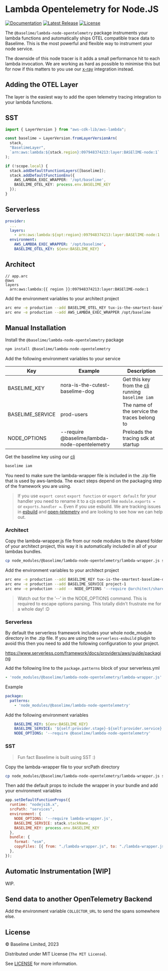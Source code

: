 # Lambda Opentelemetry for Node.JS
[![Documentation][docs_badge]][docs]
[![Latest Release][release_badge]][release]
[![License][license_badge]][license]

The `@baselime/lambda-node-opentelemetry` package instruments your lambda functions and automatically ships OTEL compatible trace data to Baselime. This is the most powerful and flexible way to instrument your node service.

The downside of this node tracer is it adds a small performance hit to each lambda invocation. We are working as hard as possible to minimise this but for now if this matters to you use our [x-ray](https://baselime.io/docs/sending-data/xray/) integration instead.

## Adding the OTEL Layer

The layer is the easiest way to add the open telemetry tracing integration to your lambda functions.

## SST

```typescript
import { LayerVersion } from "aws-cdk-lib/aws-lambda";

const baselime = LayerVersion.fromLayerVersionArn(
  stack,
  "BaselimeLayer",
  `arn:aws:lambda:${stack.region}:097948374213:layer:BASElIME-node:1`
);

if (!scope.local) {
  stack.addDefaultFunctionLayers([baselime]);
  stack.addDefaultFunctionEnv({
    AWS_LAMBDA_EXEC_WRAPPER: '/opt/baselime',
    BASELIME_OTEL_KEY: process.env.BASELIME_KEY
  });
}
```

## Serverless

```yml
provider:
  ...
  layers:
    - arn:aws:lambda:${opt:region}:097948374213:layer:BASElIME-node:1
  environment:
    AWS_LAMBDA_EXEC_WRAPPER: '/opt/baselime',
    BASELIME_OTEL_KEY: ${env:BASELIME_KEY}
```

## Architect

```
// app.arc
@aws
layers
  arn:aws:lambda:{{ region }}:097948374213:layer:BASElIME-node:1
```

Add the environment variables to your architect project

```bash
arc env -e production --add BASELIME_OTEL_KEY tux-is-the-smartest-baselime-dog
arc env -e production --add AWS_LAMBDA_EXEC_WRAPPER /opt/baselime
```

## Manual Installation

Install the `@baselime/lambda-node-opentelemetry` package

```bash
npm install @baselime/lambda-node-opentelemetry
```

Add the following environment variables to your service

| Key                | Example                         | Description                                                                         |
| ------------------ | ------------------------------- | ----------------------------------------------------------------------------------- |
| BASELIME_KEY  | nora-is-the-cutest-baselime-dog | Get this key from the [cli](https://github.com/Baselime/cli) running `baselime iam` |
| BASELIME_SERVICE   | prod-users                      | The name of the service the traces belong to                                        |
| NODE_OPTIONS       | --require @baselime/lambda-node-opentelemetry      | Preloads the tracing sdk at startup                                                 |

Get the baselime key using our [cli](https://github.com/Baselime/cli) 

```bash
baselime iam
```

You need to make sure the lambda-wrapper file is included in the .zip file that is used by aws-lambda. The exact steps depend on the packaging step of the framework you are using.

> If you use `export const` `export function` or `export default` for your handler you need to rename it to a cjs export like `module.exports = ` or `exports.handler =`. Even if you use esbuild. We are tracking issues in [esbuild](https://github.com/evanw/esbuild/issues/1079) and [open-telemetry](https://github.com/open-telemetry/opentelemetry-js/issues/1946) and are looking to see how we can help out.


### Architect

Copy the lambda-wrapper.js file from our node modules to the shared folder of your architect project, this way it is automatically included in all of your lambdas bundles.

```bash
cp node_modules/@baselime/lambda-node-opentelemetry/lambda-wrapper.js src/shared/
```

Add the environment variables to your architect project

```bash
arc env -e production --add BASELIME_KEY tux-is-the-smartest-baselime-dog
arc env -e production --add BASELIME_SERVICE project-1
arc env -e production --add -- NODE_OPTIONS '--require @architect/shared/lambda-wrapper'
```

> Watch out for the '--' in the NODE_OPTIONS command. This is required to escape options parsing. This totally didn't frustrate me for a whole day! :D


### Serverless

By default the serverless framework includes your whole node_module directory in the .zip file. If you are using the `serverless-esbuild` plugin to avoid this then you need to add the following configuration to your project.

https://www.serverless.com/framework/docs/providers/aws/guide/packaging

Add the following line to the `package.patterns` block of your serverless.yml

```yaml
- 'node_modules/@baselime/lambda-node-opentelemetry/lambda-wrapper.js'
```

Example

```yaml
package:
  patterns:
    - 'node_modules/@baselime/lambda-node-opentelemetry'
```

Add the following environment variables
```yaml
    BASELIME_KEY: ${env:BASELIME_KEY}
    BASELIME_SERVICE: '${self:provider.stage}-${self:provider.service}'
    NODE_OPTIONS: '--require @baselime/lambda-node-opentelemetry'
```

### SST

> Fun fact Baselime is built using SST :)

Copy the lambda-wrapper file to your srcPath directory

```bash
cp node_modules/@baselime/lambda-node-opentelemetry/lambda-wrapper.js services
```

Then add the default props to include the wrapper in your bundle and add your environment variables


```javascript
app.setDefaultFunctionProps({
  runtime: "nodejs16.x",
  srcPath: "services",
  environment: {
    NODE_OPTIONS: '--require lambda-wrapper.js',
    BASELIME_SERVICE: stack.stackName,
    BASELIME_KEY: process.env.BASELIME_KEY
  },
  bundle: {
    format: "esm",
    copyFiles: [{ from: "./lambda-wrapper.js", to: "./lambda-wrapper.js" }],
  },
});
```

## Automatic Instrumentation [WIP]

WIP.

## Send data to another OpenTelemetry Backend

Add the environment variable `COLLECTOR_URL` to send the spans somewhere else.

## License

&copy; Baselime Limited, 2023

Distributed under MIT License (`The MIT License`).

See [LICENSE](LICENSE) for more information.

<!-- Badges -->

[docs]: https://baselime.io/docs/
[docs_badge]: https://img.shields.io/badge/docs-reference-blue.svg?style=flat-square
[release]: https://github.com/baselime/lambda-node-opentelemetry/releases/latest
[release_badge]: https://img.shields.io/github/release/baselime/lambda-node-opentelemetry.svg?style=flat-square&ghcache=unused
[license]: https://opensource.org/licenses/MIT
[license_badge]: https://img.shields.io/github/license/baselime/lambda-node-opentelemetry.svg?color=blue&style=flat-square&ghcache=unused